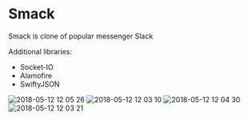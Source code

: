 # Smack
Smack is clone of popular messenger Slack

Additional libraries:
 * Socket-IO
 * Alamofire
 * SwiftyJSON
 

![2018-05-12 12 05 26](https://user-images.githubusercontent.com/23559375/39955839-9a22bb78-55de-11e8-9d8c-7b77c794919e.png)
![2018-05-12 12 03 10](https://user-images.githubusercontent.com/23559375/39955835-9255c854-55de-11e8-90e3-bfef597a69f7.png)
![2018-05-12 12 04 30](https://user-images.githubusercontent.com/23559375/39955837-964f110e-55de-11e8-9b6c-b463ffe5948e.png)
![2018-05-12 12 03 21](https://user-images.githubusercontent.com/23559375/39955849-b849114c-55de-11e8-94ca-4b302f31497d.png)

